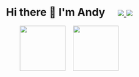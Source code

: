 <h1 align="center">
  Hi there 👋 I'm Andy
  &nbsp;&nbsp;&nbsp;
  <a href="https://www.linkedin.com/in/rubyofftherails/">
    <img src="https://img.shields.io/badge/linkedin-%230077B5.svg?&style=for-the-badge&logo=linkedin&logoColor=white" />
  </a>
  <a href="http://outlawandy.github.io/asteroids/">
    <img src="https://img.shields.io/badge/%F0%9F%9A%80-Go%20Play-blueviolet?style=for-the-badge" />
  </a>
</h1>

<p align="center">
  &nbsp;
  &nbsp;
  <img src="https://github-readme-stats.vercel.app/api/top-langs/?username=outlawandy&theme=tokyonight&layout=compact&hide=coffeescript,html&role=OWNER,ORGANIZATION_MEMBER,COLLABORATOR" height="120">
  &nbsp;
  &nbsp;
  <img src="https://github-readme-stats-one-bice.vercel.app/api?username=outlawandy&show_icons=true&count_private=true&theme=tokyonight&role=OWNER,ORGANIZATION_MEMBER,COLLABORATOR"
       height="120" />
  &nbsp;
  &nbsp;
</p>

<!--
**OutlawAndy/OutlawAndy** is a ✨ _special_ ✨ repository because its `README.md` (this file) appears on your GitHub profile.

Here are some ideas to get you started:

- 🔭 I’m currently working on ...
- 🌱 I’m currently learning ...
- 👯 I’m looking to collaborate on ...
- 🤔 I’m looking for help with ...
- 💬 Ask me about ...
- 📫 How to reach me: ...
- 😄 Pronouns: ...
- ⚡ Fun fact: ...
-->
